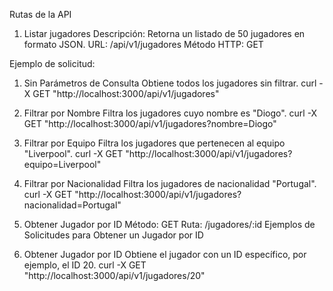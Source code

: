 Rutas de la API
1. Listar jugadores
Descripción: Retorna un listado de 50 jugadores en formato JSON.
URL: /api/v1/jugadores
Método HTTP: GET

Ejemplo de solicitud:
1. Sin Parámetros de Consulta
Obtiene todos los jugadores sin filtrar.
curl -X GET "http://localhost:3000/api/v1/jugadores"
2. Filtrar por Nombre
Filtra los jugadores cuyo nombre es "Diogo".
curl -X GET "http://localhost:3000/api/v1/jugadores?nombre=Diogo"
3. Filtrar por Equipo
Filtra los jugadores que pertenecen al equipo "Liverpool".
curl -X GET "http://localhost:3000/api/v1/jugadores?equipo=Liverpool"
4. Filtrar por Nacionalidad
Filtra los jugadores de nacionalidad "Portugal".
curl -X GET "http://localhost:3000/api/v1/jugadores?nacionalidad=Portugal"

2. Obtener Jugador por ID
Método: GET
Ruta: /jugadores/:id
Ejemplos de Solicitudes para Obtener un Jugador por ID
1. Obtener Jugador por ID
Obtiene el jugador con un ID específico, por ejemplo, el ID 20.
curl -X GET "http://localhost:3000/api/v1/jugadores/20"





